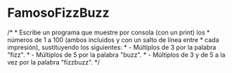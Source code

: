 # FamosoFizzBuzz
/*  * Escribe un programa que muestre por consola (con un print) los  * números de 1 a 100 (ambos incluidos y con un salto de línea entre  * cada impresión), sustituyendo los siguientes:  * - Múltiplos de 3 por la palabra "fizz".  * - Múltiplos de 5 por la palabra "buzz".  * - Múltiplos de 3 y de 5 a la vez por la palabra "fizzbuzz".  */
